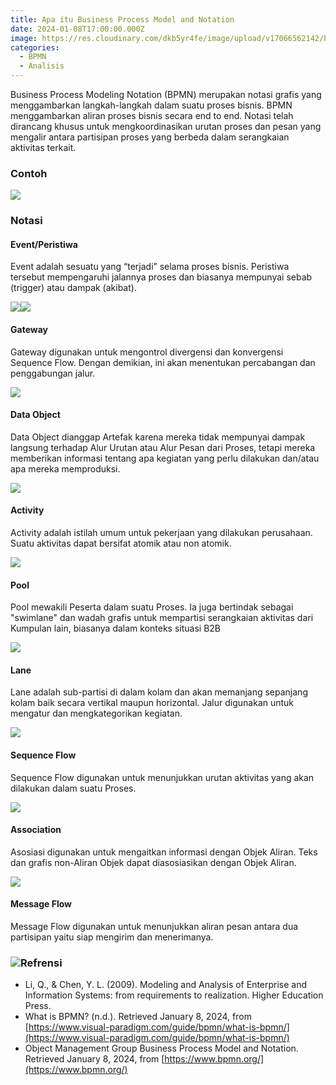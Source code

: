 ```yaml
---
title: Apa itu Business Process Model and Notation
date: 2024-01-08T17:00:00.000Z
image: https://res.cloudinary.com/dkb5yr4fe/image/upload/v17066562142/banner/16.png
categories:
  - BPMN
  - Analisis
---
```


Business Process Modeling Notation (BPMN) merupakan notasi grafis yang menggambarkan langkah-langkah dalam suatu proses bisnis. BPMN menggambarkan aliran proses bisnis secara end to end. Notasi telah dirancang khusus untuk mengkoordinasikan urutan proses dan pesan yang mengalir antara partisipan proses yang berbeda dalam serangkaian aktivitas terkait.

### Contoh

![](https://res.cloudinary.com/dkb5yr4fe/image/upload/v17066562142/post/16/Gambar11.png)

### Notasi

#### Event/Peristiwa

Event adalah sesuatu yang “terjadi” selama proses bisnis. Peristiwa tersebut mempengaruhi jalannya proses dan biasanya mempunyai sebab (trigger) atau dampak (akibat).

![](https://res.cloudinary.com/dkb5yr4fe/image/upload/v17066562142/post/16/Gambar1.png)![](https://res.cloudinary.com/dkb5yr4fe/image/upload/v17066562142/post/16/Gambar2.png)

#### Gateway

Gateway digunakan untuk mengontrol divergensi dan konvergensi Sequence Flow. Dengan demikian, ini akan menentukan percabangan dan penggabungan jalur.

![](https://res.cloudinary.com/dkb5yr4fe/image/upload/v17066562142/post/16/Gambar3.png)

#### Data Object

Data Object dianggap Artefak karena mereka tidak mempunyai dampak langsung terhadap Alur Urutan atau Alur Pesan dari Proses, tetapi mereka memberikan informasi tentang apa kegiatan yang perlu dilakukan dan/atau apa mereka memproduksi.

![](https://res.cloudinary.com/dkb5yr4fe/image/upload/v17066562142/post/16/Gambar4.png)

#### Activity

Activity adalah istilah umum untuk pekerjaan yang dilakukan perusahaan. Suatu aktivitas dapat bersifat atomik atau non atomik.

![](https://res.cloudinary.com/dkb5yr4fe/image/upload/v17066562142/post/16/Gambar5.png)

#### Pool

Pool mewakili Peserta dalam suatu Proses. Ia juga bertindak sebagai "swimlane" dan wadah grafis untuk mempartisi serangkaian aktivitas dari Kumpulan lain, biasanya dalam konteks situasi B2B

![](https://res.cloudinary.com/dkb5yr4fe/image/upload/v17066562142/post/16/Gambar6.png)

#### Lane

Lane adalah sub-partisi di dalam kolam dan akan memanjang sepanjang kolam baik secara vertikal maupun horizontal. Jalur digunakan untuk mengatur dan mengkategorikan kegiatan.

![](https://res.cloudinary.com/dkb5yr4fe/image/upload/v17066562142/post/16/Gambar7.png)

#### Sequence Flow

Sequence Flow digunakan untuk menunjukkan urutan aktivitas yang akan dilakukan dalam suatu Proses.

![](https://res.cloudinary.com/dkb5yr4fe/image/upload/v17066562142/post/16/Gambar8.png)

#### Association

Asosiasi digunakan untuk mengaitkan informasi dengan Objek Aliran. Teks dan grafis non-Aliran Objek dapat diasosiasikan dengan Objek Aliran.

![](https://res.cloudinary.com/dkb5yr4fe/image/upload/v17066562142/post/16/Gambar9.png)

#### Message Flow

Message Flow digunakan untuk menunjukkan aliran pesan antara dua partisipan yaitu siap mengirim dan menerimanya.

### ![](https://res.cloudinary.com/dkb5yr4fe/image/upload/v17066562142/post/16/Gambar10.png)Refrensi

* Li, Q., & Chen, Y. L. (2009). Modeling and Analysis of Enterprise and Information Systems: from requirements to realization. Higher Education Press.
* What is BPMN? (n.d.). Retrieved January 8, 2024, from [https://www.visual-paradigm.com/guide/bpmn/what-is-bpmn/](https://www.visual-paradigm.com/guide/bpmn/what-is-bpmn/)
* Object Management Group Business Process Model and Notation. Retrieved January 8, 2024, from [https://www.bpmn.org/](https://www.bpmn.org/)
